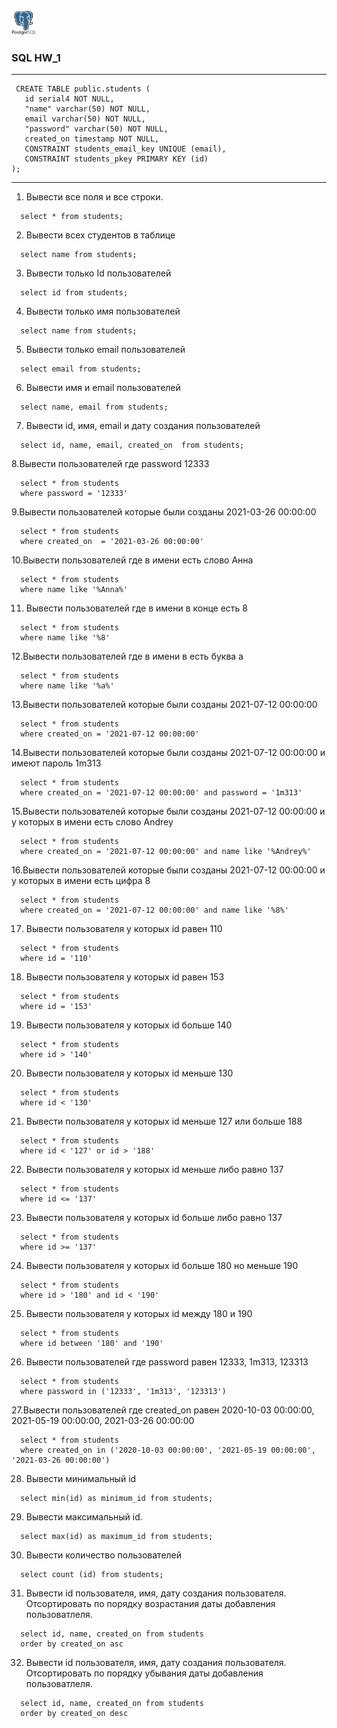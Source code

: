 <div>
  <img src="https://github.com/devicons/devicon/blob/master/icons/postgresql/postgresql-original-wordmark.svg" title="postgresql" alt="postgresql" width="40"
</div>
  
### SQL HW_1
  ___
 
 ```
  CREATE TABLE public.students (
	id serial4 NOT NULL,
	"name" varchar(50) NOT NULL,
	email varchar(50) NOT NULL,
	"password" varchar(50) NOT NULL,
	created_on timestamp NOT NULL,
	CONSTRAINT students_email_key UNIQUE (email),
	CONSTRAINT students_pkey PRIMARY KEY (id)
);
  ```
  ___
  
 1. Вывести все поля и все строки.
```
  select * from students;
```
2. Вывести всех студентов в таблице
```
  select name from students;
```
3. Вывести только Id пользователей
```
  select id from students;
```
4. Вывести только имя пользователей
```
  select name from students;
```
5. Вывести только email пользователей
```
  select email from students;
```
6. Вывести имя и email пользователей
```
  select name, email from students;
```
7. Вывести id, имя, email и дату создания пользователей
```
  select id, name, email, created_on  from students;
```
8.Вывести пользователей где password 12333
```
  select * from students
  where password = '12333'
```
9.Вывести пользователей которые были созданы 2021-03-26 00:00:00
```
  select * from students
  where created_on  = '2021-03-26 00:00:00'
```
10.Вывести пользователей где в имени есть слово Анна
```
  select * from students
  where name like '%Anna%'
```
11. Вывести пользователей где в имени в конце есть 8
```
  select * from students
  where name like '%8'
```
12.Вывести пользователей где в имени в есть буква а
```
  select * from students
  where name like '%a%'
```
13.Вывести пользователей которые были созданы 2021-07-12 00:00:00
```
  select * from students
  where created_on = '2021-07-12 00:00:00'
```
14.Вывести пользователей которые были созданы 2021-07-12 00:00:00 и имеют пароль 1m313
```
  select * from students
  where created_on = '2021-07-12 00:00:00' and password = '1m313'
```
15.Вывести пользователей которые были созданы 2021-07-12 00:00:00 и у которых в имени есть слово Andrey
```
  select * from students
  where created_on = '2021-07-12 00:00:00' and name like '%Andrey%'
```
16.Вывести пользователей которые были созданы 2021-07-12 00:00:00 и у которых в имени есть цифра 8
```
  select * from students
  where created_on = '2021-07-12 00:00:00' and name like '%8%'
```
17. Вывести пользователя у которых id равен 110
```
  select * from students
  where id = '110'
```
18. Вывести пользователя у которых id равен 153
```
  select * from students
  where id = '153'
```
19. Вывести пользователя у которых id больше 140
```
  select * from students
  where id > '140'
```
20. Вывести пользователя у которых id меньше 130
```
  select * from students
  where id < '130'
```
21. Вывести пользователя у которых id меньше 127 или больше 188
```
  select * from students
  where id < '127' or id > '188'
```
22. Вывести пользователя у которых id меньше либо равно 137
```
  select * from students
  where id <= '137'
```
23. Вывести пользователя у которых id больше либо равно 137
```
  select * from students
  where id >= '137'
```
24. Вывести пользователя у которых id больше 180 но меньше 190
```
  select * from students
  where id > '180' and id < '190'
```
25. Вывести пользователя у которых id между 180 и 190
```
  select * from students
  where id between '180' and '190'
```
26. Вывести пользователей где password равен 12333, 1m313, 123313
```
  select * from students
  where password in ('12333', '1m313', '123313')
```
27.Вывести пользователей где created_on равен 2020-10-03 00:00:00, 2021-05-19 00:00:00, 2021-03-26 00:00:00
```
  select * from students
  where created_on in ('2020-10-03 00:00:00', '2021-05-19 00:00:00', '2021-03-26 00:00:00')
```
28. Вывести минимальный id
```
  select min(id) as minimum_id from students;
```
29. Вывести максимальный id.
```
  select max(id) as maximum_id from students;
```
30. Вывести количество пользователей
```
  select count (id) from students;
```
31. Вывести id пользователя, имя, дату создания пользователя. Отсортировать по порядку возрастания даты добавления пользоватлеля.
```
  select id, name, created_on from students
  order by created_on asc
```
32. Вывести id пользователя, имя, дату создания пользователя. Отсортировать по порядку убывания даты добавления пользоватлеля.
```
  select id, name, created_on from students
  order by created_on desc
```                               
